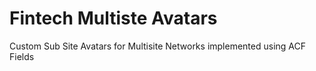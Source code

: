 # Fintech Multiste Avatars
Custom Sub Site Avatars for Multisite Networks implemented using ACF Fields
